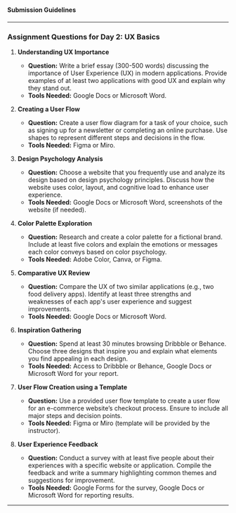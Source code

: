 #

#### Submission Guidelines

---

### **Assignment Questions for Day 2: UX Basics**

1. **Understanding UX Importance**

   - **Question:** Write a brief essay (300-500 words) discussing the importance of User Experience (UX) in modern applications. Provide examples of at least two applications with good UX and explain why they stand out.
   - **Tools Needed:** Google Docs or Microsoft Word.

2. **Creating a User Flow**

   - **Question:** Create a user flow diagram for a task of your choice, such as signing up for a newsletter or completing an online purchase. Use shapes to represent different steps and decisions in the flow.
   - **Tools Needed:** Figma or Miro.

3. **Design Psychology Analysis**

   - **Question:** Choose a website that you frequently use and analyze its design based on design psychology principles. Discuss how the website uses color, layout, and cognitive load to enhance user experience.
   - **Tools Needed:** Google Docs or Microsoft Word, screenshots of the website (if needed).

4. **Color Palette Exploration**

   - **Question:** Research and create a color palette for a fictional brand. Include at least five colors and explain the emotions or messages each color conveys based on color psychology.
   - **Tools Needed:** Adobe Color, Canva, or Figma.

5. **Comparative UX Review**

   - **Question:** Compare the UX of two similar applications (e.g., two food delivery apps). Identify at least three strengths and weaknesses of each app's user experience and suggest improvements.
   - **Tools Needed:** Google Docs or Microsoft Word.

6. **Inspiration Gathering**

   - **Question:** Spend at least 30 minutes browsing Dribbble or Behance. Choose three designs that inspire you and explain what elements you find appealing in each design.
   - **Tools Needed:** Access to Dribbble or Behance, Google Docs or Microsoft Word for your report.

7. **User Flow Creation using a Template**

   - **Question:** Use a provided user flow template to create a user flow for an e-commerce website’s checkout process. Ensure to include all major steps and decision points.
   - **Tools Needed:** Figma or Miro (template will be provided by the instructor).

8. **User Experience Feedback**
   - **Question:** Conduct a survey with at least five people about their experiences with a specific website or application. Compile the feedback and write a summary highlighting common themes and suggestions for improvement.
   - **Tools Needed:** Google Forms for the survey, Google Docs or Microsoft Word for reporting results.

---
